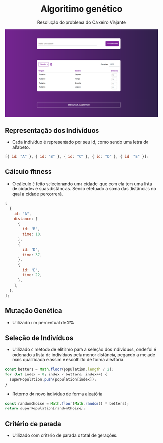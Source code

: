 <h1 align="center">Algoritimo genético</h1>
<p align="center">Resolução do problema do Caixeiro Viajante</p>

![](github/genetico.png)

## Representação dos Indivíduos

- Cada indivíduo é representado por seu id, como sendo uma letra do alfabeto.

```js
[{ id: "A" }, { id: "B" }, { id: "C" }, { id: "D" }, { id: "E" }];
```

## Cálculo fitness

- O cálculo é feito selecionando uma cidade, que com ela tem uma lista de cidades e suas distâncias. Sendo efetuado a soma das distâncias no qual a cidade percorrerá.

```js
[
  {
    id: "A",
    distance: [
      {
        id: "B",
        time: 10,
      },
      {
        id: "D",
        time: 37,
      },
      {
        id: "E",
        time: 22,
      },
    ],
  },
];
```

## Mutação Genética

- Utilizado um percentual de **2%**

## Seleção de Indivíduos

- Utilizado o método de elitismo para a seleção dos indivíduos, onde foi é ordenado a lista de indivíduos pela menor distância, pegando a metade mais qualificada e assim é escolhido de forma aleatória.

```js
const betters = Math.floor(population.length / 2);
for (let index = 0; index < betters; index++) {
  superPopulation.push(population[index]);
}
```

- Retorno do novo indivíduo de forma aleatória

```js
const randomChoise = Math.floor(Math.random() * betters);
return superPopulation[randomChoise];
```

## Critério de parada

- Utilizado com critério de parada o total de gerações.

